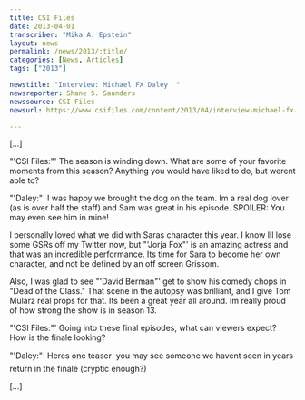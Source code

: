 ```yaml
---
title: CSI Files
date: 2013-04-01
transcriber: "Mika A. Epstein"
layout: news
permalink: /news/2013/:title/
categories: [News, Articles]
tags: ["2013"]

newstitle: "Interview: Michael FX Daley  "
newsreporter: Shane S. Saunders
newssource: CSI Files
newsurl: https://www.csifiles.com/content/2013/04/interview-michael-fx-daley-2/

---
```


[...]

"'CSI Files:"' The season is winding down. What are some of your favorite moments from this season? Anything you would have liked to do, but werent able to?

"'Daley:"' I was happy we brought the dog on the team. Im a real dog lover (as is over half the staff) and Sam was great in his episode. SPOILER: You may even see him in mine!

I personally loved what we did with Saras character this year. I know Ill lose some GSRs off my Twitter now, but "'Jorja Fox"' is an amazing actress and that was an incredible performance. Its time for Sara to become her own character, and not be defined by an off screen Grissom.

Also, I was glad to see "'David Berman"' get to show his comedy chops in "Dead of the Class." That scene in the autopsy was brilliant, and I give Tom Mularz real props for that. Its been a great year all around. Im really proud of how strong the show is in season 13.

"'CSI Files:"' Going into these final episodes, what can viewers expect? How is the finale looking?

"'Daley:"' Heres one teaser  you may see someone we havent seen in years return in the finale (cryptic enough?)

[...]
